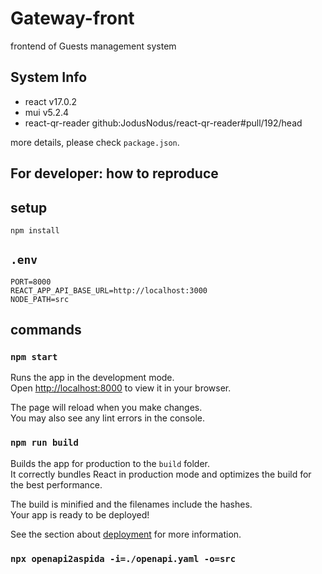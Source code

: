 # Gateway-front

frontend of Guests management system

## System Info

- react v17.0.2
- mui v5.2.4
- react-qr-reader github:JodusNodus/react-qr-reader#pull/192/head

more details, please check `package.json`.

## For developer: how to reproduce

## setup

```
npm install
```

## `.env`

```
PORT=8000
REACT_APP_API_BASE_URL=http://localhost:3000
NODE_PATH=src
```

## commands

### `npm start`

Runs the app in the development mode.\
Open [http://localhost:8000](http://localhost:8000) to view it in your browser.

The page will reload when you make changes.\
You may also see any lint errors in the console.

### `npm run build`

Builds the app for production to the `build` folder.\
It correctly bundles React in production mode and optimizes the build for the best performance.

The build is minified and the filenames include the hashes.\
Your app is ready to be deployed!

See the section about [deployment](https://facebook.github.io/create-react-app/docs/deployment) for more information.

### `npx openapi2aspida -i=./openapi.yaml -o=src`